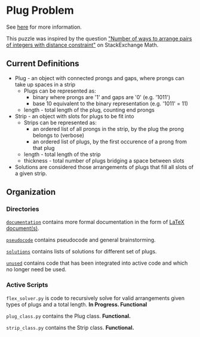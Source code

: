 # Plug Problem

See [here](https://www.cs.umb.edu/~eb/plugs/) for more information.

This puzzle was inspired by the question ["Number of ways to arrange pairs of integers with distance constraint"](http://math.stackexchange.com/questions/4124452/number-of-ways-to-arrange-pairs-of-integers-with-distance-constraint) on StackExchange Math.

## Current Definitions

+ Plug - an object with connected prongs and gaps, where prongs can take up spaces in a strip
	+ Plugs can be represented as:
		+ binary where prongs are '1' and gaps are '0' (e.g. '1011')
		+ base 10 equivalent to the binary representation (e.g. '1011' = 11)
	+ length - total length of the plug, counting end prongs
+ Strip - an object with slots for plugs to be fit into
	+ Strips can be represented as:
		+ an ordered list of all prongs in the strip, by the plug the prong belongs to (verbose)
		+ an ordered list of plugs, by the first occurence of a prong from that plug
	+ length - total length of the strip
	+ thickness - total number of plugs bridging a space between slots
+ Solutions are considered those arrangements of plugs that fill all slots of a given strip.


## Organization

### Directories

[`documentation`](/documentation) contains more formal documentation in the form of [LaTeX document(s)](https://www.overleaf.com/read/fhqqdqyrnhrd).

[`pseudocode`](/pseudocode) contains pseudocode and general brainstorming.

[`solutions`](/solutions) contains lists of solutions for different set of plugs.

[`unused`](/unused) contains code that has been integrated into active code and which no longer need be used.

### Active Scripts

`flex_solver.py` is code to recursively solve for valid arrangements given types of plugs and a total length.  **In Progress.  Functional**

`plug_class.py` contains the Plug class.  **Functional.**

`strip_class.py` contains the Strip class. **Functional.**

